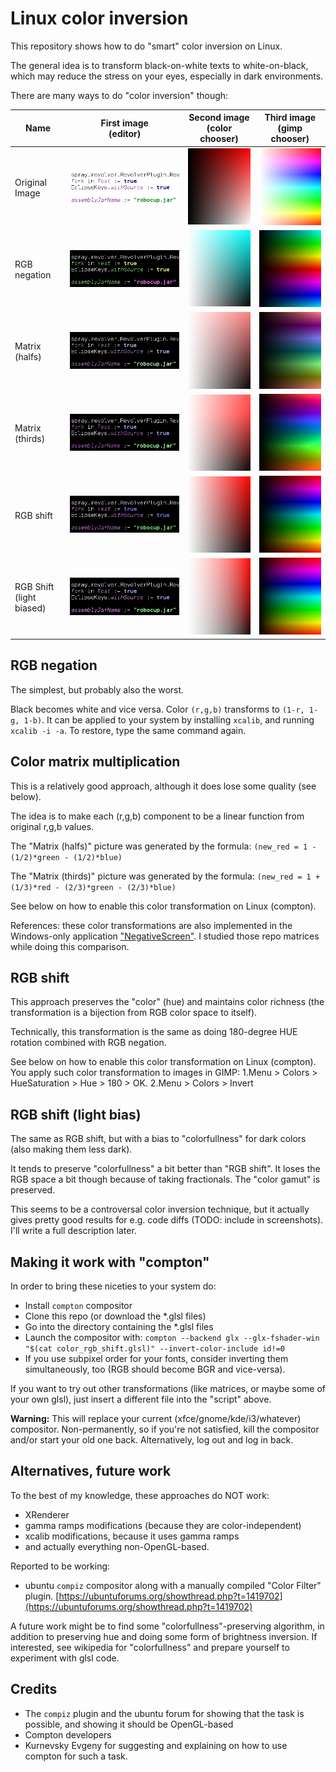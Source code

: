 # Linux color inversion

This repository shows how to do "smart" color inversion on Linux.

The general idea is to transform black-on-white texts to white-on-black, which may reduce the stress on your eyes, especially in dark environments.

There are many ways to do "color inversion" though:

Name | First image <br/>(editor) | Second image <br/>(color chooser) | Third image <br/>(gimp chooser)
---- | ---- | ---- | ----
Original Image| ![](./editor.png) | ![](./img4.png) | ![](./gchooser.png)
RGB <br/>negation | ![](./editor_rgb.png) | ![](./img4_rgb.png) | ![](./gchooser_rgb.png)
Matrix <br/>(halfs) | ![](./editor_matrix_half.png) | ![](./img4_matrix_half.png) | ![](./gchooser_matrix_half.png)
Matrix <br/>(thirds) | ![](./editor_matrix_third.png) | ![](./img4_matrix_third.png) | ![](./gchooser_matrix_third.png)
RGB shift | ![](./editor_rgb_shift.png) | ![](./img4_rgb_shift.png) | ![](./gchooser_rgb_shift.png)
RGB Shift<br/>(light <br/>biased) | ![](./editor_rgb_shift_bias.png) | ![](./img4_rgb_shift_bias.png) | ![](./gchooser_rgb_shift_bias.png)

## RGB negation
The simplest, but probably also the worst.

Black becomes white and vice versa. Color `(r,g,b)` transforms to `(1-r, 1-g, 1-b)`. It can be applied to your system by installing `xcalib`, and running `xcalib -i -a`. To restore, type the same command again.

## Color matrix multiplication
This is a relatively good approach, although it does lose some quality (see below).

The idea is to make each (r,g,b) component to be a linear function from original r,g,b values.

The "Matrix (halfs)" picture was generated by the formula: `(new_red = 1 - (1/2)*green - (1/2)*blue)`

The "Matrix (thirds)" picture was generated by the formula: `(new_red = 1 + (1/3)*red - (2/3)*green - (2/3)*blue)`

See below on how to enable this color transformation on Linux (compton).

References: these color transformations are also implemented in the Windows-only application ["NegativeScreen"](https://github.com/mlaily/NegativeScreen). I studied those repo matrices while doing this comparison.

## RGB shift

This approach preserves the "color" (hue) and maintains color richness (the transformation is a bijection from RGB color space to itself).

Technically, this transformation is the same as doing 180-degree HUE rotation combined with RGB negation.

See below on how to enable this color transformation on Linux (compton). You apply such color transformation to images in GIMP: 1.Menu > Colors > HueSaturation > Hue > 180 > OK. 2.Menu > Colors > Invert

## RGB shift (light bias)
The same as RGB shift, but with a bias to "colorfullness"
for dark colors (also making them less dark).

It tends to preserve "colorfullness" a bit better than "RGB shift".
It loses the RGB space a bit though because of taking fractionals.
The "color gamut" is preserved.

This seems to be a controversal color inversion technique,
but it actually gives pretty good results for e.g. code diffs (TODO: include in screenshots). I'll write a full description later.

## Making it work with "compton"

In order to bring these niceties to your system do:

* Install `compton` compositor
* Clone this repo (or download the *.glsl files)
* Go into the directory containing the *.glsl files
* Launch the compositor with: `compton --backend glx --glx-fshader-win "$(cat color_rgb_shift.glsl)" --invert-color-include id!=0`
* If you use subpixel order for your fonts, consider inverting them simultaneously, too (RGB should become BGR and vice-versa).

If you want to try out other transformations (like matrices, or maybe some of your own glsl), just insert a different file into the "script" above.

**Warning:** This will replace your current (xfce/gnome/kde/i3/whatever) compositor. Non-permanently, so if you're not satisfied, kill the compositor and/or start your old one back. Alternatively, log out and log in back.

## Alternatives, future work

To the best of my knowledge, these approaches do NOT work:

* XRenderer
* gamma ramps modifications (because they are color-independent)
* xcalib modifications, because it uses gamma ramps
* and actually everything non-OpenGL-based.

Reported to be working:

* ubuntu `compiz` compositor along with a manually compiled "Color Filter" plugin. [https://ubuntuforums.org/showthread.php?t=1419702](https://ubuntuforums.org/showthread.php?t=1419702)

A future work might be to find some "colorfullness"-preserving algorithm, in addition to preserving hue and doing some form of brightness inversion. If interested, see wikipedia for "colorfullness" and prepare yourself to experiment with glsl code.

## Credits

* The `compiz` plugin and the ubuntu forum for showing that the task is possible, and showing it should be OpenGL-based
* Compton developers
* Kurnevsky Evgeny for suggesting and explaining on how to use compton for such a task.
